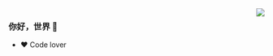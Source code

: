 <img align="right" src="https://github-readme-stats.vercel.app/api?username=ahungrynoob&show_icons=true&icon_color=CE1D2D&text_color=718096&bg_color=ffffff&hide_title=true" />

### 你好，世界 👋

- :heart: Code lover
